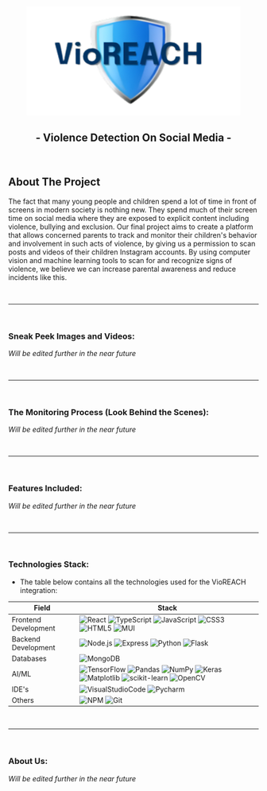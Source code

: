 <!-- PROJECT LOGO -->
<br />
<div align="center">
    <a href="#">
     <img src="frontend/public/assets/VioREACH.png" alt="vioreach" width="430" height="220" style="pointer-events: none;" />
    </a>
    <h2>- Violence Detection On Social Media -</h2>
</div>

<br />

<!-- ABOUT THE PROJECT -->
## About The Project

The fact that many young people and children spend a lot of time in front of screens in modern society is nothing new.
They spend much of their screen time on social media where they are exposed to explicit content including violence, bullying and exclusion.
Our final project aims to create a platform that allows concerned parents to track and monitor their children's behavior and involvement in such acts of violence, by giving us a permission to scan posts and videos of their children Instagram accounts.
By using computer vision and machine learning tools to scan for and recognize signs of violence, we believe we can increase parental awareness and reduce incidents like this.

<br />

---

<br />

### Sneak Peek Images and Videos:

*Will be edited further in the near future*

<br />

---

<br />

### The Monitoring Process (Look Behind the Scenes):

*Will be edited further in the near future*

<br />

---

<br />

### Features Included:

*Will be edited further in the near future*

<br />

---

<br />

### Technologies Stack:

* The table below contains all the technologies used for the VioREACH integration:


| Field                     | Stack                                                                                                                                                                                                                                                                                                                                                                                                                                                                                                                                                                                                                                                                                                                                                                          |
| ---------------------------- | ----------------------------------------------------------------------------------------------------------------------------------------------------------------------------------------------------------------------------------------------------------------------------------------------------------------------------------------------------------------------------------------------------------------------------------------------------------------------------------------------------------------------------------------------------------------------------------------------------------------------------------------------------------------------------------------------------------------------------------------------------------------------------- |
| Frontend Development         | ![React](https://img.shields.io/badge/React-61DAFB?logo=React&logoColor=white&style=for-the-badge)  ![TypeScript](https://img.shields.io/badge/typescript-%23007ACC.svg?style=for-the-badge&logo=typescript&logoColor=white)    ![JavaScript](https://img.shields.io/badge/javascript-%23323330.svg?style=for-the-badge&logo=javascript&logoColor=%23F7DF1E) ![CSS3](https://img.shields.io/badge/css3-%231572B6.svg?style=for-the-badge&logo=css3&logoColor=white)  ![HTML5](https://img.shields.io/badge/html5-%23E34F26.svg?style=for-the-badge&logo=html5&logoColor=white)  ![MUI](https://img.shields.io/badge/MUI-%230081CB.svg?style=for-the-badge&logo=mui&logoColor=white)                                                                                                                                                                                                                                                                                                                                          |
| Backend Development           | ![Node.js](https://img.shields.io/badge/Node.js-339933?logo=Node.js&logoColor=white&style=for-the-badge) ![Express](https://img.shields.io/badge/Express-000000?logo=Express&logoColor=white&style=for-the-badge) ![Python](https://img.shields.io/badge/python-3670A0?style=for-the-badge&logo=python&logoColor=ffdd54) ![Flask](https://img.shields.io/badge/flask-%23000.svg?style=for-the-badge&logo=flask&logoColor=white)                                                                                                                                                                                                                                                                                                                                                                                                                                                                                                                                                           |
| Databases                    | ![MongoDB](https://img.shields.io/badge/MongoDB-47A248?logo=MongoDB&logoColor=white&style=for-the-badge)                                                                                                                                                                                                                                                                                                                                                                                                                                                                                                                                                               |
| AI/ML                        | ![TensorFlow](https://img.shields.io/badge/TensorFlow-%23FF6F00.svg?style=for-the-badge&logo=TensorFlow&logoColor=white) ![Pandas](https://img.shields.io/badge/pandas-%23150458.svg?style=for-the-badge&logo=pandas&logoColor=white) ![NumPy](https://img.shields.io/badge/numpy-%23013243.svg?style=for-the-badge&logo=numpy&logoColor=white) ![Keras](https://img.shields.io/badge/Keras-%23D00000.svg?style=for-the-badge&logo=Keras&logoColor=white) ![Matplotlib](https://img.shields.io/badge/Matplotlib-%23ffffff.svg?style=for-the-badge&logo=Matplotlib&logoColor=black) ![scikit-learn](https://img.shields.io/badge/scikit--learn-%23F7931E.svg?style=for-the-badge&logo=scikit-learn&logoColor=white) ![OpenCV](https://img.shields.io/badge/OpenCV-F78C40?logo=OpenCV&logoColor=white&style=for-the-badge)|
| IDE's                       | ![VisualStudioCode](https://img.shields.io/badge/Visual%20Studio%20Code-007acc?logo=Visual%20Studio%20Code&logoColor=white&style=for-the-badge) ![Pycharm](https://img.shields.io/badge/Pycharm-000000?logo=Pycharm&logoColor=white&style=for-the-badge)                                                                                                                                                 |
| Others                        | ![NPM](https://img.shields.io/badge/NPM-%23CB3837.svg?style=for-the-badge&logo=npm&logoColor=white) ![Git](https://img.shields.io/badge/git-%23F05033.svg?style=for-the-badge&logo=git&logoColor=white) |

<br />

---

<br />

### About Us:

*Will be edited further in the near future*

<br />

